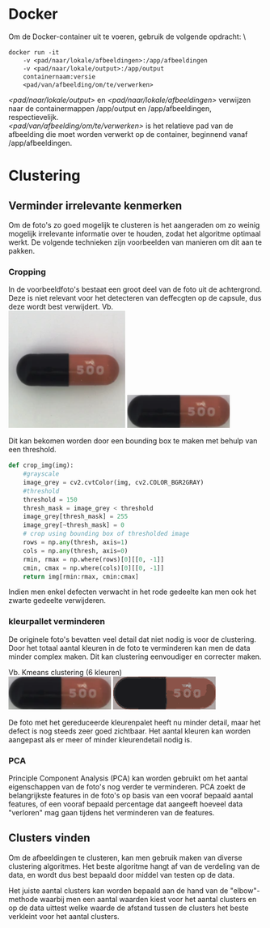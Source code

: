 # Docker

Om de Docker-container uit te voeren, gebruik de volgende opdracht: \
```
docker run -it
    -v <pad/naar/lokale/afbeeldingen>:/app/afbeeldingen
    -v <pad/naar/lokale/output>:/app/output
    containernaam:versie
    <pad/van/afbeelding/om/te/verwerken>
```

*<pad/naar/lokale/output>* en *<pad/naar/lokale/afbeeldingen>* verwijzen naar de containermappen /app/output en /app/afbeeldingen, respectievelijk. \
*<pad/van/afbeelding/om/te/verwerken>* is het relatieve pad van de afbeelding die moet worden verwerkt op de container, beginnend vanaf /app/afbeeldingen.

# Clustering

## Verminder irrelevante kenmerken
Om de foto's zo goed mogelijk te clusteren is het aangeraden om zo weinig mogelijk irrelevante informatie over te houden, zodat het algoritme optimaal werkt. De volgende technieken zijn voorbeelden van manieren om dit aan te pakken.

### Cropping
In de voorbeeldfoto's bestaat een groot deel van de foto uit de achtergrond. Deze is niet relevant voor het detecteren van deffecgten op de capsule, dus deze wordt best verwijdert.
Vb. \
![Originele afbeelding](images\Screenshot_2023-10-28_at_14.32.45.png)
![gecropte afbeelding](images\crop_1.png)

Dit kan bekomen worden door een bounding box te maken met behulp van een threshold.
```py
def crop_img(img):
    #grayscale
    image_grey = cv2.cvtColor(img, cv2.COLOR_BGR2GRAY)
    #threshold
    threshold = 150
    thresh_mask = image_grey < threshold
    image_grey[thresh_mask] = 255
    image_grey[~thresh_mask] = 0
    # crop using bounding box of thresholded image
    rows = np.any(thresh, axis=1)
    cols = np.any(thresh, axis=0)
    rmin, rmax = np.where(rows)[0][[0, -1]]
    cmin, cmax = np.where(cols)[0][[0, -1]]
    return img[rmin:rmax, cmin:cmax]

```

Indien men enkel defecten verwacht in het rode gedeelte kan men ook het zwarte gedeelte verwijderen.

### kleurpallet verminderen
De originele foto's bevatten veel detail dat niet nodig is voor de clustering.
Door het totaal aantal kleuren in de foto te verminderen kan men de data minder complex maken. Dit kan clustering eenvoudiger en correcter maken.

Vb. Kmeans clustering (6 kleuren) \
![originele gecropte afbeelding](images\crop_1.png)
![reduced gecropte afbeelding](images\reduced_1.png)

De foto met het gereduceerde kleurenpalet heeft nu minder detail, maar het defect is nog steeds zeer goed zichtbaar. Het aantal kleuren kan worden aangepast als er meer of minder kleurendetail nodig is.

### PCA

Principle Component Analysis (PCA) kan worden gebruikt om het aantal eigenschappen van de foto's nog verder te verminderen. PCA zoekt de belangrijkste features in de foto's op basis van een vooraf bepaald aantal features, of een vooraf bepaald percentage dat aangeeft hoeveel data "verloren" mag gaan tijdens het verminderen van de features.

## Clusters vinden

Om de afbeeldingen te clusteren, kan men gebruik maken van diverse clustering algoritmes. Het beste algoritme hangt af van de verdeling van de data, en wordt dus best bepaald door middel van testen op de data.

Het juiste aantal clusters kan worden bepaald aan de hand van de "elbow"-methode waarbij men een aantal waarden kiest voor het aantal clusters en op de data uittest welke waarde de afstand tussen de clusters het beste verkleint voor het aantal clusters.